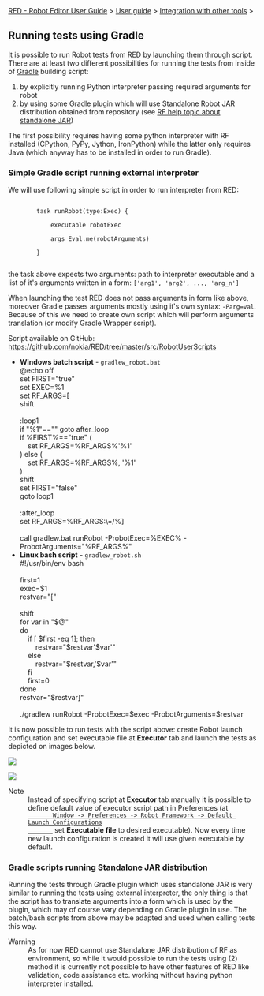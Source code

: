 <html>
<head>
<link href="PLUGINS_ROOT/org.robotframework.ide.eclipse.main.plugin.doc.user/help/style.css" rel="stylesheet" type="text/css"/>
</head>
<body>
<a href="/help/..\..\..\index.html">RED - Robot Editor User Guide</a> &gt; <a href="/help/..\..\user_guide.html">User guide</a> &gt; <a href="/help/..\..\tools_integration.html">Integration with other tools</a> &gt; 
	<h2>Running tests using Gradle</h2>
<p>It is possible to run Robot tests from RED by launching them through script. 
	There are at least two different possibilities for running the tests from inside of
	<a class="external" href="https://gradle.org/" target="_blank">Gradle</a> building script:
	</p>
<ol>
<li>by explicitly running Python interpreter passing required arguments for robot</li>
<li>by using some Gradle plugin which will use Standalone Robot JAR distribution
		obtained from repository (see
		<a class="external" href="http://robotframework.org/robotframework/latest/RobotFrameworkUserGuide.html#standalone-jar-distribution" target="_blank">RF help topic about standalone JAR</a>)
		</li>
</ol>
<p>The first possibility requires having some python interpreter with RF installed 
	(CPython, PyPy, Jython, IronPython) while the latter only requires Java (which anyway has
	to be installed in order to run Gradle).
	</p>
<h3>Simple Gradle script running external interpreter</h3>
<p>We will use following simple script in order to run interpreter from RED: 
	</p>
<div class="code">
<code>
		task runRobot(type:Exec) {<br/>
   		&nbsp;&nbsp;&nbsp;&nbsp;executable robotExec<br/>
 		&nbsp;&nbsp;&nbsp;&nbsp;args Eval.me(robotArguments)<br/>
		}
		</code>
</div>
<p>the task above expects two arguments: path to interpreter executable and a list 
	of it's arguments written in a form: <code>['arg1', 'arg2', ..., 'arg_n']</code>
</p>
<p>When launching the test RED does not pass arguments in form like above, moreover 
	Gradle passes arguments mostly using it's own syntax: <code>-Parg=val</code>.
	Because of this we need to create own script which will perform arguments translation
	(or modify Gradle Wrapper script).
	</p>
<p>
    Script available on GitHub: <a class="external" href="https://github.com/nokia/RED/tree/master/src/RobotUserScripts" target="_blank">
		https://github.com/nokia/RED/tree/master/src/RobotUserScripts</a>
</p>
<ul>
<li><b>Windows batch script</b> - <code>gradlew_robot.bat</code>
<div class="code">
			@echo off<br/>
			set FIRST="true"<br/>
			set EXEC=%1<br/>
			set RF_ARGS=[<br/>
			shift<br/>
<br/>
			:loop1<br/>
			if "%1"=="" goto after_loop<br/>
			if %FIRST%=="true" (<br/>
			&nbsp;&nbsp;&nbsp;&nbsp;set RF_ARGS=%RF_ARGS%'%1'<br/>
			) else (<br/>
			&nbsp;&nbsp;&nbsp;&nbsp;set RF_ARGS=%RF_ARGS%, '%1'<br/>
			)<br/>
			shift<br/>
			set FIRST="false"<br/>
			goto loop1<br/>
<br/>
			:after_loop<br/>
			set RF_ARGS=%RF_ARGS:\=/%]<br/>
<br/>
			call gradlew.bat runRobot -ProbotExec=%EXEC% -ProbotArguments="%RF_ARGS%"<br/>
</div>
</li>
<li><b>Linux bash script</b> - <code>gradlew_robot.sh</code>
<div class="code">
			#!/usr/bin/env bash<br/>
<br/>
			first=1<br/>
			exec=$1<br/>
			restvar="["<br/>
<br/>
			shift<br/>
			for var in "$@"<br/>
			do<br/>
			&nbsp;&nbsp;&nbsp;&nbsp;if [ $first -eq 1]; then<br/>
			&nbsp;&nbsp;&nbsp;&nbsp;&nbsp;&nbsp;&nbsp;&nbsp;restvar="$restvar'$var'"<br/>
			&nbsp;&nbsp;&nbsp;&nbsp;else<br/>
			&nbsp;&nbsp;&nbsp;&nbsp;&nbsp;&nbsp;&nbsp;&nbsp;restvar="$restvar,'$var'"<br/>
			&nbsp;&nbsp;&nbsp;&nbsp;fi<br/>
			&nbsp;&nbsp;&nbsp;&nbsp;first=0<br/>
			done<br/>
			restvar="$restvar]"<br/>
<br/>
			./gradlew runRobot -ProbotExec=$exec -ProbotArguments=$restvar<br/>
</div>
</li>
</ul>
<p>
		It is now possible to run tests with the script above: create Robot
		launch configuration and set executable file at <b>Executor</b> tab
		and launch the tests as depicted on images below.
	</p>
<p><img src="images/gradle_win.png"/></p>
<p><img src="images/gradle_linux.png"/></p>
<dl class="note">
<dt>Note</dt>
<dd>Instead of specifying script at <b>Executor</b> tab manually it is possible to define
	   default value of executor script path in Preferences
	   (at <code><a class="command" href="javascript:executeCommand('org.eclipse.ui.window.preferences(preferencePageId=org.robotframework.ide.eclipse.main.plugin.preferences.launch.default)')">
	   Window -&gt; Preferences -&gt; Robot Framework -&gt; Default Launch Configurations
	   </a></code> set <b>Executable file</b> to desired executable). Now every time new launch 
	   configuration is created it will use given executable by default.
	   </dd>
</dl>
<h3>Gradle scripts running Standalone JAR distribution</h3>
<p>Running the tests through Gradle plugin which uses standalone JAR is very similar to running 
	the tests using external interpreter, the only thing is that 
	the script has to translate arguments into a form which is used by the plugin, which may of course vary
	depending on Gradle plugin in use. The batch/bash scripts from above may be adapted and used when calling
	tests this way.
	</p>
<dl class="warning">
<dt>Warning</dt>
<dd>As for now RED cannot use Standalone JAR distribution of RF as environment, so while it would 
	   possible to run the tests using (2) method it is currently not possible to 
	   have other features of RED like validation, code assistance etc. working without having 
	   python interpreter installed.
	   </dd>
</dl>
</body>
</html>